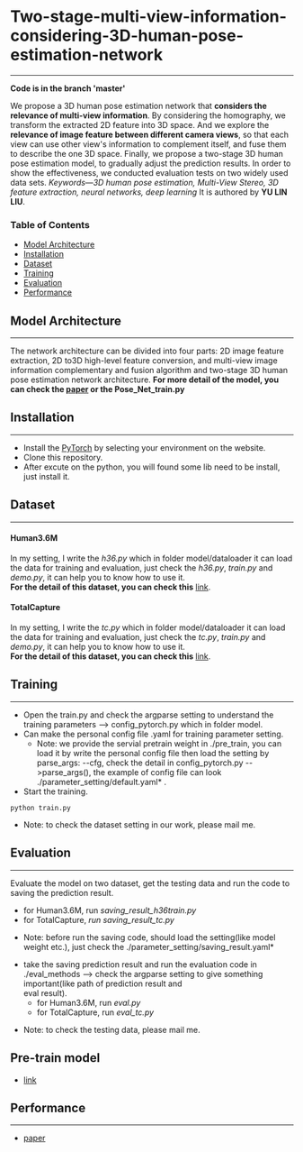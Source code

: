 # Two-stage-multi-view-information-considering-3D-human-pose-estimation-network
---
**Code is in the branch 'master'**

We propose a 3D human pose estimation network that **considers the relevance of multi-view information**. By considering the homography, we transform the extracted 2D feature into 3D space. And we explore the **relevance of image feature between different camera views**, so that each view can use other view's information to complement itself, and fuse them to describe the one 3D space. Finally, we propose a two-stage 3D human pose estimation model, to gradually adjust the prediction results. In order to show the effectiveness, we conducted evaluation tests on two widely used data sets. 
*Keywords—3D human pose estimation, Multi-View Stereo, 3D feature extraction, neural networks, deep learning*
It is authored by **YU LIN LIU**.

### Table of Contents
- <a href='#model-architecture'>Model Architecture</a>
- <a href='#installation'>Installation</a>
- <a href='#dataset'>Dataset</a>
- <a href='#training'>Training</a>
- <a href='#evaluation'>Evaluation</a>
- <a href='#performance'>Performance</a>

## Model Architecture
---
The network architecture can be divided into four parts: 2D image feature extraction, 2D to3D high-level feature conversion, and multi-view image information complementary and fusion algorithm and two-stage 3D human pose estimation network architecture.
**For more detail of the model, you can check the [paper](https://drive.google.com/drive/folders/1fo74BYGvcfeGEgjlLidy4y-t7nNQqp_V?usp=sharing) or the Pose_Net_train.py**

## Installation
---
- Install the [PyTorch](http://pytorch.org/) by selecting your environment on the website.
- Clone this repository.
- After excute on the python, you will found some lib need to be install, just install it.

## Dataset
---
#### Human3.6M
In my setting, I write the *h36.py* which in folder model/dataloader it can load the data for training and evaluation, just check the *h36.py*, *train.py* and *demo.py*, it can help you to know how to use it.  
**For the detail of this dataset, you can check this** [link](http://vision.imar.ro/human3.6m/description.php).

#### TotalCapture
In my setting, I write the *tc.py* which in folder model/dataloader it can load the data for training and evaluation, just check the *tc.py*, *train.py* and *demo.py*, it can help you to know how to use it.  
**For the detail of this dataset, you can check this** [link](https://cvssp.org/data/totalcapture/).

## Training
---
- Open the train.py and check the argparse setting to understand the training parameters --> config_pytorch.py which in folder model.
- Can make the personal config file .yaml for training parameter setting.
	* Note: we provide the servial pretrain weight in ./pre_train, you can load it by write the personal config file then load the setting by parse_args: --cfg, check the detail             in config_pytorch.py -->parse_args(), the example of config file can look ./parameter_setting/default.yaml* .
- Start the training.
```Shell
python train.py
```	
* Note: to check the dataset setting in our work, please mail me.

## Evaluation
---
Evaluate the model on two dataset, get the testing data and run the code to saving the prediction result.
- for Human3.6M, run *saving_result_h36train.py*
- for TotalCapture, *run saving_result_tc.py*
* Note: before run the saving code, should load the setting(like model weight etc.), just check the ./parameter_setting/saving_result.yaml*
- take the saving prediction result and run the evaluation code in ./eval_methods --> check the argparse setting to give something important(like path of prediction result and   
  eval result).
  - for Human3.6M, run *eval.py*
  - for TotalCapture, run *eval_tc.py*

* Note: to check the testing data, please mail me.

## Pre-train model
- [link](https://drive.google.com/file/d/1lOnKQUoZnVpUd1FNzR3vw1FYlH9YqUHW/view?usp=sharing)

## Performance
---
- [paper](https://drive.google.com/drive/folders/1fo74BYGvcfeGEgjlLidy4y-t7nNQqp_V?usp=sharing) 
